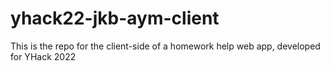 # yhack22-jkb-aym-client
This is the repo for the client-side of a homework help web app, developed for YHack 2022

